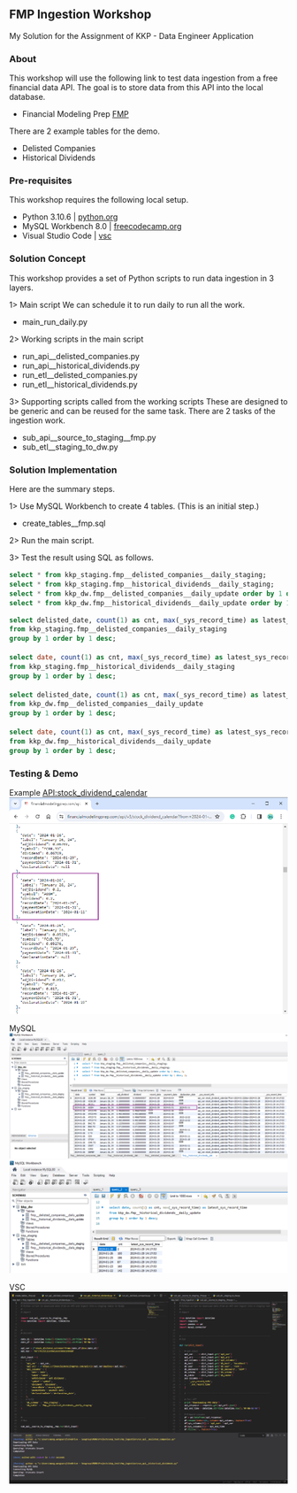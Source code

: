 ## FMP Ingestion Workshop
My Solution for the Assignment of KKP - Data Engineer Application


### About
This workshop will use the following link to test data ingestion from a free financial data API.
The goal is to store data from this API into the local database.
- Financial Modeling Prep [FMP]

There are 2 example tables for the demo.
- Delisted Companies
- Historical Dividends


### Pre-requisites
This workshop requires the following local setup.
- Python 3.10.6 | [python.org]
- MySQL Workbench 8.0 | [freecodecamp.org]
- Visual Studio Code | [vsc]


### Solution Concept
This workshop provides a set of Python scripts to run data ingestion in 3 layers.

1> Main script
We can schedule it to run daily to run all the work.
- main_run_daily.py

2> Working scripts in the main script
- run_api__delisted_companies.py
- run_api__historical_dividends.py
- run_etl__delisted_companies.py
- run_etl__historical_dividends.py

3> Supporting scripts called from the working scripts
These are designed to be generic and can be reused for the same task.
There are 2 tasks of the ingestion work.
- sub_api__source_to_staging__fmp.py
- sub_etl__staging_to_dw.py


### Solution Implementation
Here are the summary steps.

1> Use MySQL Workbench to create 4 tables. (This is an initial step.)
- create_tables__fmp.sql

2> Run the main script.

3> Test the result using SQL as follows.

```sql
select * from kkp_staging.fmp__delisted_companies__daily_staging;
select * from kkp_staging.fmp__historical_dividends__daily_staging;
select * from kkp_dw.fmp__delisted_companies__daily_update order by 1 desc, 2;
select * from kkp_dw.fmp__historical_dividends__daily_update order by 1 desc, 2;
```

```sql
select delisted_date, count(1) as cnt, max(_sys_record_time) as latest_sys_record_time
from kkp_staging.fmp__delisted_companies__daily_staging 
group by 1 order by 1 desc;

select date, count(1) as cnt, max(_sys_record_time) as latest_sys_record_time
from kkp_staging.fmp__historical_dividends__daily_staging
group by 1 order by 1 desc;

select delisted_date, count(1) as cnt, max(_sys_record_time) as latest_sys_record_time
from kkp_dw.fmp__delisted_companies__daily_update
group by 1 order by 1 desc;

select date, count(1) as cnt, max(_sys_record_time) as latest_sys_record_time
from kkp_dw.fmp__historical_dividends__daily_update
group by 1 order by 1 desc;
```


### Testing & Demo

Example [API:stock_dividend_calendar]
![cap0](https://github.com/Chaisup/fmp_ingestion/blob/main/cap_demo_fmp_api_1.png)

MySQL
![cap1](https://github.com/Chaisup/fmp_ingestion/blob/main/cap_demo_mysql_1.png)
![cap2](https://github.com/Chaisup/fmp_ingestion/blob/main/cap_demo_mysql_2.png)

VSC
![cap3](https://github.com/Chaisup/fmp_ingestion/blob/main/cap_demo_python.png)


[//]: # (These are reference links. Credit: https://dillinger.io/)
	[FMP]: <https://site.financialmodelingprep.com/developer/docs/>
	[python.org]: <https://www.python.org/downloads/release/python-3106/>
	[freecodecamp.org]: <https://www.freecodecamp.org/news/how-to-install-mysql-workbench-on-windows/>
	[vsc]: <https://code.visualstudio.com/download>
	[API:stock_dividend_calendar]: <https://financialmodelingprep.com/api/v3/stock_dividend_calendar?from=2024-01-01&to=2024-01-31&apikey=VeF5THZjZC1SznBwCsexx5m6W31A9oQR>

